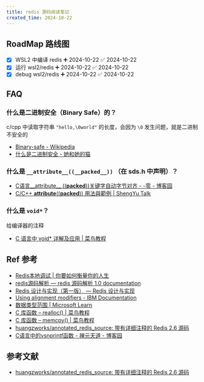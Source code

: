 ```yaml
---
title: redis 源码阅读笔记
created_time: 2024-10-22
---
```


## RoadMap 路线图

- [x] WSL2 中编译 redis ➕ 2024-10-22 ✅ 2024-10-22
- [x] 运行 wsl2/redis ➕ 2024-10-22 ✅ 2024-10-22
- [x] debug wsl2/redis ➕ 2024-10-22 ✅ 2024-10-22

## FAQ

### 什么是二进制安全（Binary Safe）的？

c/cpp 中读取字符串 `"hello,\0world"` 的长度，会因为 `\0` 发生问题，就是二进制不安全的

- [Binary-safe - Wikipedia](https://en.wikipedia.org/wiki/Binary-safe)
- [什么是二进制安全 - 她和她的猫](https://her-cat.com/posts/2021/03/25/what-is-binary-safe/)

### 什么是 `__attribute__((__packed__))` （在 sds.h 中声明）？

- [C语言__attribute__ ((__packed__))关键字自动字节对齐 - -零 - 博客园](https://www.cnblogs.com/-wenli/p/13056243.html)
- [C/C++ __attribute__((__packed__)) 用法與範例 | ShengYu Talk](https://shengyu7697.github.io/cpp-attribute-packed/)

### 什么是 `void*`？

给编译器的注释

- [C 语言中 void* 详解及应用 | 菜鸟教程](https://www.runoob.com/w3cnote/c-void-intro.html)

## Ref 参考

- [Redis本地调试 | 你要如何衡量你的人生](https://weikeqin.com/2023/07/22/redis-debug/)
- [redis源码解析 — redis 源码解析 1.0 documentation](https://redissrc.readthedocs.io/en/latest/#id3)
- [Redis 设计与实现（第一版） — Redis 设计与实现](https://redisbook.readthedocs.io/en/latest/)
- [Using alignment modifiers - IBM Documentation](https://www.ibm.com/docs/en/xl-c-and-cpp-aix/16.1?topic=data-using-alignment-modifiers)
- [数据类型范围 | Microsoft Learn](https://learn.microsoft.com/zh-cn/cpp/cpp/data-type-ranges?view=msvc-170)
- [C 库函数 – realloc() | 菜鸟教程](https://www.runoob.com/cprogramming/c-function-realloc.html)
- [C 库函数 – memcpy() | 菜鸟教程](https://www.runoob.com/cprogramming/c-function-memcpy.html)
- [huangzworks/annotated_redis_source: 带有详细注释的 Redis 2.6 源码](https://github.com/huangzworks/annotated_redis_source)
- [C语言中的vsnprintf函数 - 禅元天道 - 博客园](https://www.cnblogs.com/chanyuantiandao/p/16982478.html)

## 参考文献

- [huangzworks/annotated_redis_source: 带有详细注释的 Redis 2.6 源码](https://github.com/huangzworks/annotated_redis_source)